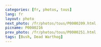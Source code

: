 ```yaml
---
categories: [fr, photos, tous]
lang: fr
layout: photo
next_photo: /fr/photos/tous/P0000209.html
picname: P0000216
prev_photo: /fr/photos/tous/P0000251.html
tags: [Bush, Dead Warthog]
---
```

